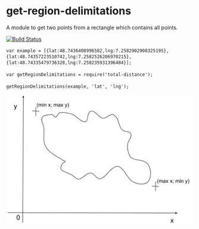 # get-region-delimitations
A module to get two points from a rectangle which contains all points.

[![Build Status](https://travis-ci.org/cedced19/get-region-delimitations.svg?branch=master)](https://travis-ci.org/cedced19/get-region-delimitations)

```
var example = [{lat:48.7436408996582,lng:7.2582902908325195},{lat:48.74357223510742,lng:7.2582526206970215},{lat:48.74335479736328,lng:7.258235931396484}];

var getRegionDelimitations = require('total-distance');

getRegionDelimitations(example, 'lat', 'lng');
```

![Princip](princip.jpg)